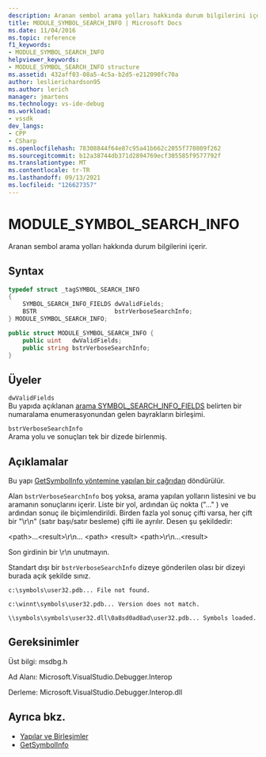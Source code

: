 ```yaml
---
description: Aranan sembol arama yolları hakkında durum bilgilerini içerir.
title: MODULE_SYMBOL_SEARCH_INFO | Microsoft Docs
ms.date: 11/04/2016
ms.topic: reference
f1_keywords:
- MODULE_SYMBOL_SEARCH_INFO
helpviewer_keywords:
- MODULE_SYMBOL_SEARCH_INFO structure
ms.assetid: 432aff03-08a5-4c5a-b2d5-e212090fc70a
author: leslierichardson95
ms.author: lerich
manager: jmartens
ms.technology: vs-ide-debug
ms.workload:
- vssdk
dev_langs:
- CPP
- CSharp
ms.openlocfilehash: 78308844f64e87c95a41b662c2055f770809f262
ms.sourcegitcommit: b12a38744db371d2894769ecf305585f9577792f
ms.translationtype: MT
ms.contentlocale: tr-TR
ms.lasthandoff: 09/13/2021
ms.locfileid: "126627357"
---
```

# <a name="module_symbol_search_info"></a>MODULE_SYMBOL_SEARCH_INFO

Aranan sembol arama yolları hakkında durum bilgilerini içerir.

## <a name="syntax"></a>Syntax

```cpp
typedef struct _tagSYMBOL_SEARCH_INFO
{
    SYMBOL_SEARCH_INFO_FIELDS dwValidFields;
    BSTR                      bstrVerboseSearchInfo;
} MODULE_SYMBOL_SEARCH_INFO;
```

```csharp
public struct MODULE_SYMBOL_SEARCH_INFO {
    public uint   dwValidFields;
    public string bstrVerboseSearchInfo;
}
```

## <a name="members"></a>Üyeler

`dwValidFields`\
Bu yapıda açıklanan [arama SYMBOL_SEARCH_INFO_FIELDS](../../../extensibility/debugger/reference/symbol-search-info-fields.md) belirten bir numaralama enumerasyonundan gelen bayrakların birleşimi.

`bstrVerboseSearchInfo`\
Arama yolu ve sonuçları tek bir dizede birlenmiş.

## <a name="remarks"></a>Açıklamalar

Bu yapı [GetSymbolInfo yöntemine yapılan bir çağrıdan](../../../extensibility/debugger/reference/idebugmodule3-getsymbolinfo.md) döndürülür.

Alan `bstrVerboseSearchInfo` boş yoksa, arama yapılan yolların listesini ve bu aramanın sonuçlarını içerir. Liste bir yol, ardından üç nokta ("..." ) ve ardından sonuç ile biçimlendirildi. Birden fazla yol sonuç çifti varsa, her çift bir "\r\n" (satır başı/satır besleme) çifti ile ayrılır. Desen şu şekildedir:

\<path>...\<result>\r\n... \<path> \<result> \<path>\r\n...\<result>

Son girdinin bir \r\n unutmayın.

Standart dışı bir `bstrVerboseSearchInfo` dizeye gönderilen olası bir dizeyi burada açık şekilde sınız.

`c:\symbols\user32.pdb... File not found.`

`c:\winnt\symbols\user32.pdb... Version does not match.`

`\\symbols\symbols\user32.dll\0a8sd0ad8ad\user32.pdb... Symbols loaded.`

## <a name="requirements"></a>Gereksinimler

Üst bilgi: msdbg.h

Ad Alanı: Microsoft.VisualStudio.Debugger.Interop

Derleme: Microsoft.VisualStudio.Debugger.Interop.dll

## <a name="see-also"></a>Ayrıca bkz.

- [Yapılar ve Birleşimler](../../../extensibility/debugger/reference/structures-and-unions.md)
- [GetSymbolInfo](../../../extensibility/debugger/reference/idebugmodule3-getsymbolinfo.md)
